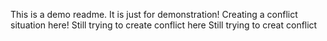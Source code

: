 This is a demo readme. It is just for demonstration! Creating a conflict situation here!
Still trying to create conflict here
Still trying to creat conflict

